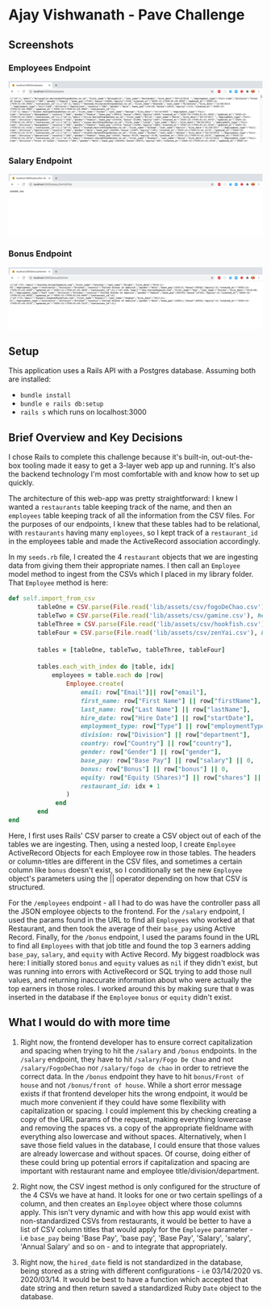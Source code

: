 # Ajay Vishwanath - Pave Challenge

## Screenshots

### Employees Endpoint
<img src="https://github.com/Ajay-Vishwanath/pave-challenge/blob/master/app/assets/images/employees.png">

### Salary Endpoint
<img src="https://github.com/Ajay-Vishwanath/pave-challenge/blob/master/app/assets/images/salary.png">

### Bonus Endpoint
<img src="https://github.com/Ajay-Vishwanath/pave-challenge/blob/master/app/assets/images/bonus.png">

## Setup
This application uses a Rails API with a Postgres database. Assuming both are installed:

* `bundle install`
* `bundle e rails db:setup`
* `rails s` which runs on localhost:3000

## Brief Overview and Key Decisions

I chose Rails to complete this challenge because it's built-in, out-out-the-box tooling made it easy to get a 3-layer web app up and running. It's also the backend technology I'm most comfortable with and know how to set up quickly.

The architecture of this web-app was pretty straightforward: I knew I wanted a `restaurants` table keeping track of the name, and then an `employees` table keeping track of all the information from the CSV files. For the purposes of our endpoints, I knew that these tables had to be relational, with `restaurants` having many `employees`, so I kept track of a `restaurant_id` in the employees table and made the ActiveRecord association accordingly. 

In my `seeds.rb` file, I created the 4 `restaurant` objects that we are ingesting data from giving them their appropriate names. I then call an `Employee` model method to ingest from the CSVs which I placed in my library folder. That `Employee` method is here: 

```Ruby
def self.import_from_csv
        tableOne = CSV.parse(File.read('lib/assets/csv/fogoDeChao.csv'), headers: true)
        tableTwo = CSV.parse(File.read('lib/assets/csv/gamine.csv'), headers: true)
        tableThree = CSV.parse(File.read('lib/assets/csv/hookfish.csv'), headers: true)
        tableFour = CSV.parse(File.read('lib/assets/csv/zenYai.csv'), headers: true)

        tables = [tableOne, tableTwo, tableThree, tableFour]

        tables.each_with_index do |table, idx|
            employees = table.each do |row|
                Employee.create(
                    email: row["Email"]|| row["email"],
                    first_name: row["First Name"] || row["firstName"],
                    last_name: row["Last Name"] || row["lastName"],
                    hire_date: row["Hire Date"] || row["startDate"],
                    employment_type: row["Type"] || row["employmentType"],
                    division: row["Division"] || row["department"],
                    country: row["Country"] || row["country"],
                    gender: row["Gender"] || row["gender"],
                    base_pay: row["Base Pay"] || row["salary"] || 0,
                    bonus: row["Bonus"] || row["bonus"] || 0,
                    equity: row["Equity (Shares)"] || row["shares"] || 0,
                    restaurant_id: idx + 1
                )
             end
        end
end
```

Here, I first uses Rails' CSV parser to create a CSV object out of each of the tables we are ingesting. Then, using a nested loop, I create `Employee` ActiveRecord Objects for each Employee row in those tables. The headers or column-titles are different in the CSV files, and sometimes a certain column like `bonus` doesn't exist, so I conditionally set the new `Employee` object's parameters using the || operator depending on how that CSV is structured.

For the `/employees` endpoint - all I had to do was have the controller pass all the JSON employee objects to the frontend. For the `/salary` endpoint, I used the params found in the URL to find all `Employees` who worked at that Restaurant, and then took the average of their `base_pay` using Active Record. Finally, for the `/bonus` endpoint, I used the params found in the URL to find all `Employees` with that job title and found the top 3 earners adding `base_pay`, `salary`, and `equity` with Active Record. My biggest roadblock was here: I initially stored `bonus` and `equity` values as `nil` if they didn't exist, but was running into errors with ActiveRecord or SQL trying to add those null values, and returning inaccurate information about who were actually the top earners in those roles. I worked around this by making sure that `0` was inserted in the database if the `Employee` `bonus` or `equity` didn't exist.

## What I would do with more time

1. Right now, the frontend developer has to ensure correct capitalization and spacing when trying to hit the `/salary` and `/bonus` endpoints. In the `/salary` endpoint, they have to hit `/salary/Fogo De Chao` and not `/salary/FogoDeChao` nor `/salary/fogo de chao` in order to retrieve the correct data. In the `/bonus` endpoint they have to hit `bonus/Front of house` and not `/bonus/front of house`. While a short error message exists if that frontend developer hits the wrong endpoint, it would be much more convenient if they could have some flexibility with capitalization or spacing. I could implement this by checking creating a copy of the URL params of the request, making everything lowercase and removing the spaces vs. a copy of the appropriate fieldname with everything also lowercase and without spaces. Alternatively, when I save those field values in the database, I could ensure that those values are already lowercase and without spaces. Of course, doing either of these could bring up potential errors if capitalization and spacing are important with restaurant name and employee title/division/department. 

2. Right now, the CSV ingest method is only configured for the structure of the 4 CSVs we have at hand. It looks for one or two certain spellings of a column, and then creates an `Employee` object where those columns apply. This isn't very dynamic and with how this app would exist with non-standardized CSVs from restaurants, it would be better to have a list of CSV column titles that would apply for the `Employee` parameter - i.e `base_pay` being 'Base Pay', 'base pay', 'Base Pay', 'Salary', 'salary', 'Annual Salary' and so on - and to integrate that appropriately.

3. Right now, the `hired_date` field is not standardized in the database, being stored as a string with different configurations - i.e 03/14/2020 vs. 2020/03/14. It would be best to have a function which accepted that date string and then return saved a standardized Ruby `Date` object to the database.

